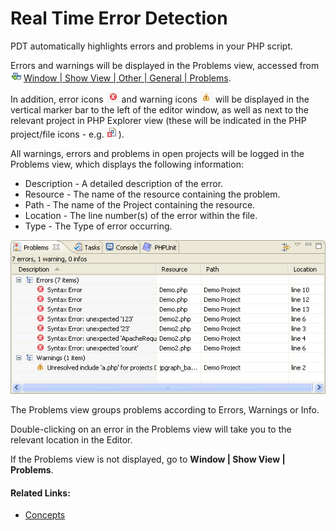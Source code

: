 # Real Time Error Detection

<!--context:real_time_error_detection-->

PDT automatically highlights errors and problems in your PHP script.

Errors and warnings will be displayed in the Problems view, accessed from ![command_link.png](images/command_link.png "command_link.png") [Window | Show View | Other | General | Problems](javascript:executeCommand&lpar;'org.eclipse.ui.views.showView&lpar;org.eclipse.ui.views.showView.viewId=org.eclipse.ui.views.ProblemView'&rpar;&rpar;).

In addition, error icons ![error_icon.png](images/error_icon.png "error_icon.png") and warning icons ![warning_icon.png](images/warning_icon.png "warning_icon.png") will be displayed in the vertical marker bar to the left of the editor window, as well as next to the relevant project in PHP Explorer view (these will be indicated in the PHP project/file icons - e.g. ![file_error.png](images/file_error.png "file_error.png")).

All warnings, errors and problems in open projects will be logged in the Problems view, which displays the following information:

 * Description - A detailed description of the error.
 * Resource - The name of the resource containing the problem.
 * Path - The name of the Project containing the resource.
 * Location - The line number(s) of the error within the file.
 * Type - The Type of error occurring.

![Problems View](images/problems_view.png "Problems View")

The Problems view groups problems according to Errors, Warnings or Info.

Double-clicking on an error in the Problems view will take you to the relevant location in the Editor.

If the Problems view is not displayed, go to **Window | Show View | Problems**.

<!--links-start-->

#### Related Links:

 * [Concepts](000-index.md)

<!--links-end-->
